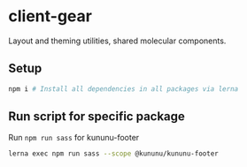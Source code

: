 # client-gear
Layout and theming utilities, shared molecular components.

## Setup

```sh
npm i # Install all dependencies in all packages via lerna
```

## Run script for specific package
Run `npm run sass` for kununu-footer
```sh
lerna exec npm run sass --scope @kununu/kununu-footer
```
